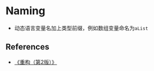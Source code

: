 # Naming



* 动态语言变量名加上类型前缀，例如数组变量命名为`aList`



















































## References
* [《重构（第2版）》](https://book.douban.com/subject/33400354/)
